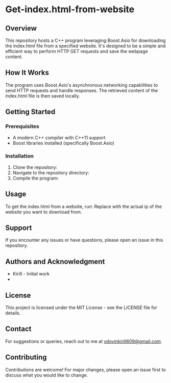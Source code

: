 # Get-index.html-from-website

## Overview
This repository hosts a C++ program leveraging Boost.Asio for downloading the index.html file from a specified website. It's designed to be a simple and efficient way to perform HTTP GET requests and save the webpage content.

## How It Works
The program uses Boost.Asio's asynchronous networking capabilities to send HTTP requests and handle responses. The retrieved content of the index.html file is then saved locally.

## Getting Started

### Prerequisites
- A modern C++ compiler with C++11 support
- Boost libraries installed (specifically Boost.Asio)

### Installation
1. Clone the repository:
2. Navigate to the repository directory:
3. Compile the program:
## Usage
To get the index.html from a website, run:
Replace <ip> with the actual ip of the website you want to download from.

## Support
If you encounter any issues or have questions, please open an issue in this repository.

## Authors and Acknowledgment
- Kirill - Initial work
- 
## License
This project is licensed under the MIT License - see the LICENSE file for details.

## Contact
For suggestions or queries, reach out to me at vdovinkirill609@gmail.com.

## Contributing
Contributions are welcome! For major changes, please open an issue first to discuss what you would like to change.
